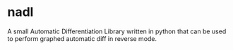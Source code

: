 # nadl
A small Automatic Differentiation Library written in python that can be used to perform graphed automatic diff in reverse mode.
